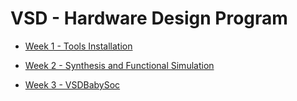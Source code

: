 # VSD - Hardware Design Program

* [Week 1 - Tools Installation](https://github.com/tamurae/vsd-hdp/blob/main/Week1/)
  
* [Week 2 - Synthesis and Functional Simulation](https://github.com/tamurae/vsd-hdp/blob/main/Week2/)

* [Week 3 - VSDBabySoc](https://github.com/tamurae/vsd-hdp/blob/main/Week3/)

